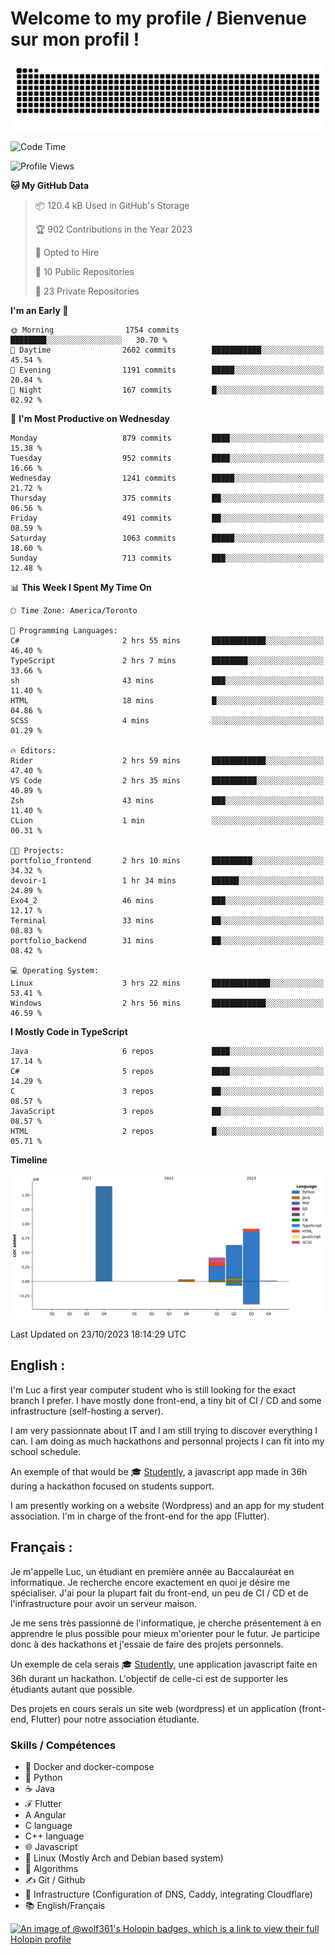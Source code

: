 # Welcome to my profile / Bienvenue sur mon profil !

![snake gif](https://github.com/wolf-361/wolf-361/blob/output/github-contribution-grid-snake.svg)

<!--START_SECTION:waka-->
![Code Time](http://img.shields.io/badge/Code%20Time-419%20hrs%2053%20mins-blue)

![Profile Views](http://img.shields.io/badge/Profile%20Views-0-blue)

**🐱 My GitHub Data** 

> 📦 120.4 kB Used in GitHub's Storage 
 > 
> 🏆 902 Contributions in the Year 2023
 > 
> 💼 Opted to Hire
 > 
> 📜 10 Public Repositories 
 > 
> 🔑 23 Private Repositories 
 > 
**I'm an Early 🐤** 

```text
🌞 Morning                1754 commits        ████████░░░░░░░░░░░░░░░░░   30.70 % 
🌆 Daytime                2602 commits        ███████████░░░░░░░░░░░░░░   45.54 % 
🌃 Evening                1191 commits        █████░░░░░░░░░░░░░░░░░░░░   20.84 % 
🌙 Night                  167 commits         █░░░░░░░░░░░░░░░░░░░░░░░░   02.92 % 
```
📅 **I'm Most Productive on Wednesday** 

```text
Monday                   879 commits         ████░░░░░░░░░░░░░░░░░░░░░   15.38 % 
Tuesday                  952 commits         ████░░░░░░░░░░░░░░░░░░░░░   16.66 % 
Wednesday                1241 commits        █████░░░░░░░░░░░░░░░░░░░░   21.72 % 
Thursday                 375 commits         ██░░░░░░░░░░░░░░░░░░░░░░░   06.56 % 
Friday                   491 commits         ██░░░░░░░░░░░░░░░░░░░░░░░   08.59 % 
Saturday                 1063 commits        █████░░░░░░░░░░░░░░░░░░░░   18.60 % 
Sunday                   713 commits         ███░░░░░░░░░░░░░░░░░░░░░░   12.48 % 
```


📊 **This Week I Spent My Time On** 

```text
🕑︎ Time Zone: America/Toronto

💬 Programming Languages: 
C#                       2 hrs 55 mins       ████████████░░░░░░░░░░░░░   46.40 % 
TypeScript               2 hrs 7 mins        ████████░░░░░░░░░░░░░░░░░   33.66 % 
sh                       43 mins             ███░░░░░░░░░░░░░░░░░░░░░░   11.40 % 
HTML                     18 mins             █░░░░░░░░░░░░░░░░░░░░░░░░   04.86 % 
SCSS                     4 mins              ░░░░░░░░░░░░░░░░░░░░░░░░░   01.29 % 

🔥 Editors: 
Rider                    2 hrs 59 mins       ████████████░░░░░░░░░░░░░   47.40 % 
VS Code                  2 hrs 35 mins       ██████████░░░░░░░░░░░░░░░   40.89 % 
Zsh                      43 mins             ███░░░░░░░░░░░░░░░░░░░░░░   11.40 % 
CLion                    1 min               ░░░░░░░░░░░░░░░░░░░░░░░░░   00.31 % 

🐱‍💻 Projects: 
portfolio_frontend       2 hrs 10 mins       █████████░░░░░░░░░░░░░░░░   34.32 % 
devoir-1                 1 hr 34 mins        ██████░░░░░░░░░░░░░░░░░░░   24.89 % 
Exo4_2                   46 mins             ███░░░░░░░░░░░░░░░░░░░░░░   12.17 % 
Terminal                 33 mins             ██░░░░░░░░░░░░░░░░░░░░░░░   08.83 % 
portfolio_backend        31 mins             ██░░░░░░░░░░░░░░░░░░░░░░░   08.42 % 

💻 Operating System: 
Linux                    3 hrs 22 mins       █████████████░░░░░░░░░░░░   53.41 % 
Windows                  2 hrs 56 mins       ████████████░░░░░░░░░░░░░   46.59 % 
```

**I Mostly Code in TypeScript** 

```text
Java                     6 repos             ████░░░░░░░░░░░░░░░░░░░░░   17.14 % 
C#                       5 repos             ████░░░░░░░░░░░░░░░░░░░░░   14.29 % 
C                        3 repos             ██░░░░░░░░░░░░░░░░░░░░░░░   08.57 % 
JavaScript               3 repos             ██░░░░░░░░░░░░░░░░░░░░░░░   08.57 % 
HTML                     2 repos             █░░░░░░░░░░░░░░░░░░░░░░░░   05.71 % 
```



**Timeline**

![Lines of Code chart](https://raw.githubusercontent.com/wolf-361/wolf-361/main/assets/bar_graph.png)


 Last Updated on 23/10/2023 18:14:29 UTC
<!--END_SECTION:waka-->

## English : 

I'm Luc a first year computer student who is still looking for the exact branch I prefer. I have mostly done front-end, a tiny bit of CI / CD and some infrastructure (self-hosting a server).

I am very passionnate about IT and I am still trying to discover everything I can. I am doing as much hackathons and personnal projects I can fit into my school schedule.

An exemple of that would be 🎓 [Studently](https://github.com/wolf-361/Studently-CodeJam12), a javascript app made in 36h during a hackathon focused on students support.

I am presently working on a website (Wordpress) and an app for my student association. I'm in charge of the front-end for the app (Flutter).

## Français :

Je m'appelle Luc, un étudiant en première année au Baccalauréat en informatique. Je recherche encore exactement en quoi je désire me spécialiser. J'ai pour la plupart fait du front-end, un peu de CI / CD et de l'infrastructure pour avoir un serveur maison.

Je me sens très passionné de l'informatique, je cherche présentement à en apprendre le plus possible pour mieux m'orienter pour le futur. Je participe donc à des hackathons et j'essaie de faire des projets personnels.

Un exemple de cela serais 🎓 [Studently](https://github.com/wolf-361/Studently-CodeJam12), une application javascript faite en 36h durant un hackathon. L'objectif de celle-ci est de supporter les étudiants autant que possible.

Des projets en cours serais un site web (wordpress) et un application (front-end, Flutter) pour notre association étudiante.

###  Skills / Compétences

* 🐋 Docker and docker-compose
* 🐍 Python
* ☕ Java
* ℱ Flutter
* A Angular
* C language
* C++ language
* 🌐 Javascript
* 🐧 Linux (Mostly Arch and Debian based system)
* 🧩 Algorithms
* ✍️ Git / Github
* 📜 Infrastructure (Configuration of DNS, Caddy, integrating Cloudflare)
* 📚 English/Français

[![An image of @wolf361's Holopin badges, which is a link to view their full Holopin profile](https://holopin.me/wolf361)](https://holopin.io/@wolf361)


